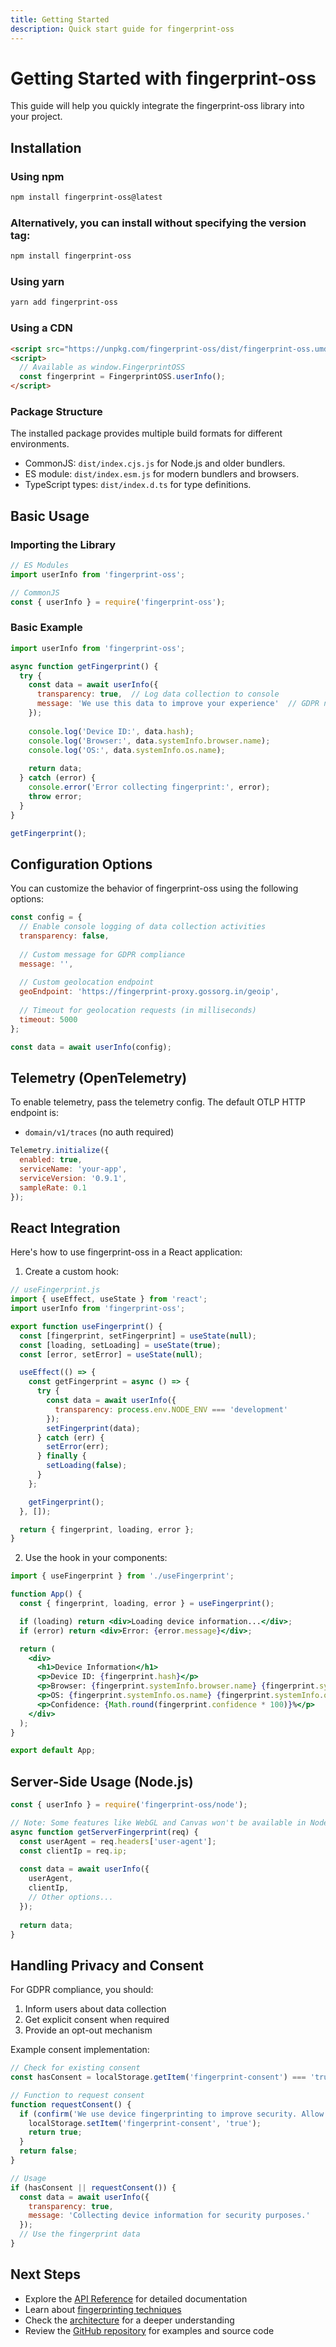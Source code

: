 ```yaml
---
title: Getting Started
description: Quick start guide for fingerprint-oss
---
```


# Getting Started with fingerprint-oss

This guide will help you quickly integrate the fingerprint-oss library into your project.

## Installation

### Using npm
```bash
npm install fingerprint-oss@latest
```

### Alternatively, you can install without specifying the version tag:

```bash
npm install fingerprint-oss
```

### Using yarn

```bash
yarn add fingerprint-oss
```

### Using a CDN

```html
<script src="https://unpkg.com/fingerprint-oss/dist/fingerprint-oss.umd.min.js"></script>
<script>
  // Available as window.FingerprintOSS
  const fingerprint = FingerprintOSS.userInfo();
</script>
```

### Package Structure
The installed package provides multiple build formats for different environments. 

- CommonJS: `dist/index.cjs.js` for Node.js and older bundlers.
- ES module: `dist/index.esm.js` for modern bundlers and browsers.
- TypeScript types: `dist/index.d.ts` for type definitions.

## Basic Usage

### Importing the Library

```javascript
// ES Modules
import userInfo from 'fingerprint-oss';

// CommonJS
const { userInfo } = require('fingerprint-oss');
```

### Basic Example

```javascript
import userInfo from 'fingerprint-oss';

async function getFingerprint() {
  try {
    const data = await userInfo({
      transparency: true,  // Log data collection to console
      message: 'We use this data to improve your experience'  // GDPR notice
    });
    
    console.log('Device ID:', data.hash);
    console.log('Browser:', data.systemInfo.browser.name);
    console.log('OS:', data.systemInfo.os.name);
    
    return data;
  } catch (error) {
    console.error('Error collecting fingerprint:', error);
    throw error;
  }
}

getFingerprint();
```

## Configuration Options

You can customize the behavior of fingerprint-oss using the following options:

```javascript
const config = {
  // Enable console logging of data collection activities
  transparency: false,
  
  // Custom message for GDPR compliance
  message: '',
  
  // Custom geolocation endpoint
  geoEndpoint: 'https://fingerprint-proxy.gossorg.in/geoip',
  
  // Timeout for geolocation requests (in milliseconds)
  timeout: 5000
};

const data = await userInfo(config);
```

## Telemetry (OpenTelemetry)

To enable telemetry, pass the telemetry config. The default OTLP HTTP endpoint is:

- `domain/v1/traces` (no auth required)

```javascript
Telemetry.initialize({
  enabled: true,
  serviceName: 'your-app',
  serviceVersion: '0.9.1',
  sampleRate: 0.1
});
```

## React Integration

Here's how to use fingerprint-oss in a React application:

1. Create a custom hook:

```jsx
// useFingerprint.js
import { useEffect, useState } from 'react';
import userInfo from 'fingerprint-oss';

export function useFingerprint() {
  const [fingerprint, setFingerprint] = useState(null);
  const [loading, setLoading] = useState(true);
  const [error, setError] = useState(null);

  useEffect(() => {
    const getFingerprint = async () => {
      try {
        const data = await userInfo({
          transparency: process.env.NODE_ENV === 'development'
        });
        setFingerprint(data);
      } catch (err) {
        setError(err);
      } finally {
        setLoading(false);
      }
    };

    getFingerprint();
  }, []);

  return { fingerprint, loading, error };
}
```

2. Use the hook in your components:

```jsx
import { useFingerprint } from './useFingerprint';

function App() {
  const { fingerprint, loading, error } = useFingerprint();

  if (loading) return <div>Loading device information...</div>;
  if (error) return <div>Error: {error.message}</div>;

  return (
    <div>
      <h1>Device Information</h1>
      <p>Device ID: {fingerprint.hash}</p>
      <p>Browser: {fingerprint.systemInfo.browser.name} {fingerprint.systemInfo.browser.version}</p>
      <p>OS: {fingerprint.systemInfo.os.name} {fingerprint.systemInfo.os.version}</p>
      <p>Confidence: {Math.round(fingerprint.confidence * 100)}%</p>
    </div>
  );
}

export default App;
```

## Server-Side Usage (Node.js)

```javascript
const { userInfo } = require('fingerprint-oss/node');

// Note: Some features like WebGL and Canvas won't be available in Node.js
async function getServerFingerprint(req) {
  const userAgent = req.headers['user-agent'];
  const clientIp = req.ip;
  
  const data = await userInfo({
    userAgent,
    clientIp,
    // Other options...
  });
  
  return data;
}
```

## Handling Privacy and Consent

For GDPR compliance, you should:

1. Inform users about data collection
2. Get explicit consent when required
3. Provide an opt-out mechanism

Example consent implementation:

```javascript
// Check for existing consent
const hasConsent = localStorage.getItem('fingerprint-consent') === 'true';

// Function to request consent
function requestConsent() {
  if (confirm('We use device fingerprinting to improve security. Allow this feature?')) {
    localStorage.setItem('fingerprint-consent', 'true');
    return true;
  }
  return false;
}

// Usage
if (hasConsent || requestConsent()) {
  const data = await userInfo({
    transparency: true,
    message: 'Collecting device information for security purposes.'
  });
  // Use the fingerprint data
}
```

## Next Steps

- Explore the [API Reference](/docs/api/reference) for detailed documentation
- Learn about [fingerprinting techniques](/docs/guides/fingerprinting-techniques)
- Check the [architecture](/docs/architecture/overview) for a deeper understanding
- Review the [GitHub repository](https://github.com/fingerprint-oss/fingerprint-oss) for examples and source code
